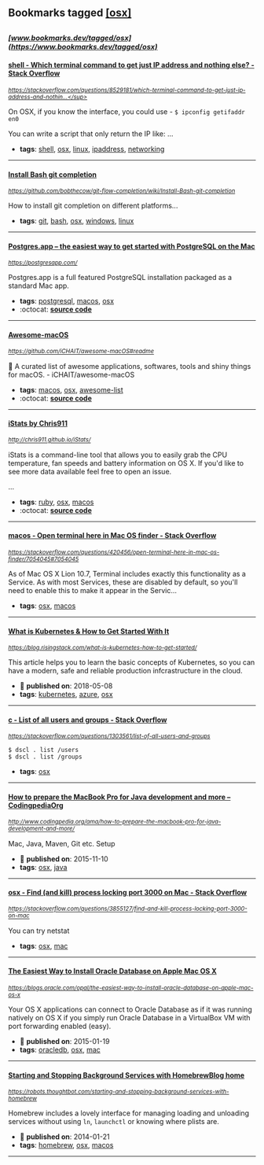 ## Bookmarks tagged [[osx]](https://www.bookmarks.dev/search?q=[osx])

_<sup><sup>[www.bookmarks.dev/tagged/osx](https://www.bookmarks.dev/tagged/osx)</sup></sup>_
---
#### [shell - Which terminal command to get just IP address and nothing else? - Stack Overflow](https://stackoverflow.com/questions/8529181/which-terminal-command-to-get-just-ip-address-and-nothing-else)
_<sup>https://stackoverflow.com/questions/8529181/which-terminal-command-to-get-just-ip-address-and-nothin...</sup>_

On OSX, if you know the interface, you could use - `$ ipconfig getifaddr en0`

You can write a script that only return the IP like:
...
* **tags**: [shell](../tagged/shell.md), [osx](../tagged/osx.md), [linux](../tagged/linux.md), [ipaddress](../tagged/ipaddress.md), [networking](../tagged/networking.md)
---
#### [Install Bash git completion](https://github.com/bobthecow/git-flow-completion/wiki/Install-Bash-git-completion)
_<sup>https://github.com/bobthecow/git-flow-completion/wiki/Install-Bash-git-completion</sup>_

How to install git completion on different platforms...
* **tags**: [git](../tagged/git.md), [bash](../tagged/bash.md), [osx](../tagged/osx.md), [windows](../tagged/windows.md), [linux](../tagged/linux.md)
---
#### [Postgres.app – the easiest way to get started with PostgreSQL on the Mac](https://postgresapp.com/)
_<sup>https://postgresapp.com/</sup>_

Postgres.app is a full featured PostgreSQL installation packaged as a standard Mac app.
* **tags**: [postgresql](../tagged/postgresql.md), [macos](../tagged/macos.md), [osx](../tagged/osx.md)
* :octocat: **[source code](https://github.com/PostgresApp/PostgresApp)**
---
#### [Awesome-macOS](https://github.com/iCHAIT/awesome-macOS#readme)
_<sup>https://github.com/iCHAIT/awesome-macOS#readme</sup>_

  A curated list of awesome applications, softwares, tools and shiny things for macOS. - iCHAIT/awesome-macOS
* **tags**: [macos](../tagged/macos.md), [osx](../tagged/osx.md), [awesome-list](../tagged/awesome-list.md)
* :octocat: **[source code](https://github.com/iCHAIT/awesome-macOS)**
---
#### [iStats by Chris911](http://chris911.github.io/iStats/)
_<sup>http://chris911.github.io/iStats/</sup>_

iStats is a command-line tool that allows you to easily grab the CPU temperature, fan speeds and battery information on OS X. If you'd like to see more data available feel free to open an issue.

...
* **tags**: [ruby](../tagged/ruby.md), [osx](../tagged/osx.md), [macos](../tagged/macos.md)
* :octocat: **[source code](https://github.com/Chris911/iStats)**
---
#### [macos - Open terminal here in Mac OS finder - Stack Overflow](https://stackoverflow.com/questions/420456/open-terminal-here-in-mac-os-finder/7054045#7054045)
_<sup>https://stackoverflow.com/questions/420456/open-terminal-here-in-mac-os-finder/7054045#7054045</sup>_

As of Mac OS X Lion 10.7, Terminal includes exactly this functionality as a Service. As with most Services, these are disabled by default, so you'll need to enable this to make it appear in the Servic...
* **tags**: [osx](../tagged/osx.md), [macos](../tagged/macos.md)
---
#### [What is Kubernetes & How to Get Started With It ](https://blog.risingstack.com/what-is-kubernetes-how-to-get-started/)
_<sup>https://blog.risingstack.com/what-is-kubernetes-how-to-get-started/</sup>_

This article helps you to learn the basic concepts of Kubernetes, so you can  have a modern, safe and reliable production infcrastructure in the cloud.
* :calendar: **published on**: 2018-05-08
* **tags**: [kubernetes](../tagged/kubernetes.md), [azure](../tagged/azure.md), [osx](../tagged/osx.md)
---
#### [c - List of all users and groups - Stack Overflow](https://stackoverflow.com/questions/1303561/list-of-all-users-and-groups)
_<sup>https://stackoverflow.com/questions/1303561/list-of-all-users-and-groups</sup>_

```
$ dscl . list /users
$ dscl . list /groups
```
* **tags**: [osx](../tagged/osx.md)
---
#### [How to prepare the MacBook Pro for Java development and more – CodingpediaOrg](http://www.codingpedia.org/ama/how-to-prepare-the-macbook-pro-for-java-development-and-more/)
_<sup>http://www.codingpedia.org/ama/how-to-prepare-the-macbook-pro-for-java-development-and-more/</sup>_

Mac, Java, Maven, Git etc. Setup
* :calendar: **published on**: 2015-11-10
* **tags**: [osx](../tagged/osx.md), [java](../tagged/java.md)
---
#### [osx - Find (and kill) process locking port 3000 on Mac - Stack Overflow](https://stackoverflow.com/questions/3855127/find-and-kill-process-locking-port-3000-on-mac)
_<sup>https://stackoverflow.com/questions/3855127/find-and-kill-process-locking-port-3000-on-mac</sup>_

You can try netstat

* **tags**: [osx](../tagged/osx.md), [mac](../tagged/mac.md)
---
#### [The Easiest Way to Install Oracle Database on Apple Mac OS X ](https://blogs.oracle.com/opal/the-easiest-way-to-install-oracle-database-on-apple-mac-os-x)
_<sup>https://blogs.oracle.com/opal/the-easiest-way-to-install-oracle-database-on-apple-mac-os-x</sup>_

Your OS X applications can connect to Oracle Database as if it was running natively on OS X if you simply run Oracle Database in a VirtualBox VM with port forwarding enabled (easy).
* :calendar: **published on**: 2015-01-19
* **tags**: [oracledb](../tagged/oracledb.md), [osx](../tagged/osx.md), [mac](../tagged/mac.md)
---
#### [Starting and Stopping Background Services with HomebrewBlog home](https://robots.thoughtbot.com/starting-and-stopping-background-services-with-homebrew)
_<sup>https://robots.thoughtbot.com/starting-and-stopping-background-services-with-homebrew</sup>_

Homebrew includes a lovely interface for managing loading and unloading services without using `ln`, `launchctl` or knowing where plists are.
* :calendar: **published on**: 2014-01-21
* **tags**: [homebrew](../tagged/homebrew.md), [osx](../tagged/osx.md), [macos](../tagged/macos.md)
---
